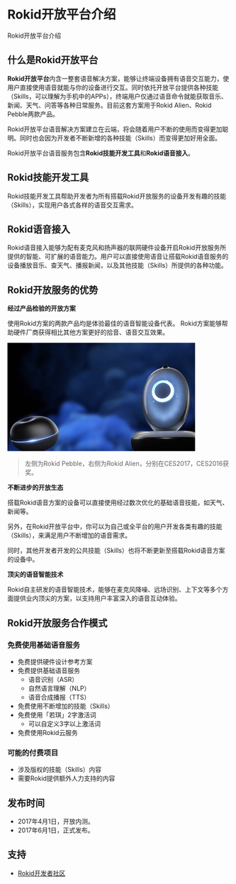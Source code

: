 Rokid开放平台介绍
===
Rokid开放平台介绍

## 什么是Rokid开放平台
**Rokid开放平台**内含一整套语音解决方案，能够让终端设备拥有语音交互能力，使用户直接使用语音就能与你的设备进行交互。同时依托开放平台提供各种技能（Skills，可以理解为手机中的APPs），终端用户仅通过语音命令就能获取音乐、新闻、天气、问答等各种日常服务。目前这套方案用于Rokid Alien、Rokid Pebble两款产品。

Rokid开放平台语音解决方案建立在云端，将会随着用户不断的使用而变得更加聪明。同时也会因为开发者不断新增的各种技能（Skills）而变得更加好用全面。

Rokid开放平台语音服务包含**Rokid技能开发工具**和**Rokid语音接入**。

## Rokid技能开发工具
Rokid技能开发工具帮助开发者为所有搭载Rokid开放服务的设备开发有趣的技能（Skills），实现用户各式各样的语音交互需求。

## Rokid语音接入
Rokid语音接入能够为配有麦克风和扬声器的联网硬件设备开启Rokid开放服务所提供的智能、可扩展的语音能力。用户可以直接使用语音让搭载Rokid语音服务的设备播放音乐、查天气、播报新闻，以及其他技能（Skills）所提供的各种功能。

## Rokid开放服务的优势
**经过产品检验的开放方案**

使用Rokid方案的两款产品均是体验最佳的语音智能设备代表。
Rokid方案能够帮助硬件厂商获得相比其他方案更好的拾音、语音交互效果。

![alien-pebble](images/alien-pebble.jpg)

> 左侧为Rokid Pebble，右侧为Rokid Alien，分别在CES2017，CES2016获奖。

**不断进步的开放生态**

搭载Rokid语音方案的设备可以直接使用经过数次优化的基础语音技能，如天气、新闻等。

另外，在Rokid开放平台中，你可以为自己或全平台的用户开发各类有趣的技能（Skills），来满足用户不断增加的语音需求。

同时，其他开发者开发的公共技能（Skills）也将不断更新至搭载Rokid语音方案的设备中。

**顶尖的语音智能技术**

Rokid自主研发的语音智能技术，能够在麦克风降噪、远场识别、上下文等多个方面提供业内顶尖的方案，以支持用户丰富深入的语音互动体验。

## Rokid开放服务合作模式
### 免费使用基础语音服务

- 免费提供硬件设计参考方案
- 免费提供基础语音服务
    - 语音识别（ASR）
    - 自然语言理解（NLP）
    - 语音合成播报（TTS）
- 免费使用不断增加的技能（Skills）
- 免费使用「若琪」2字激活词
    - 可以自定义3字以上激活词
- 免费使用Rokid云服务

### 可能的付费项目
- 涉及版权的技能（Skills）内容
- 需要Rokid提供额外人力支持的内容


## 发布时间
- 2017年4月1日，开放内测。
- 2017年6月1日，正式发布。


## 支持
- [Rokid开发者社区](https://developer-forum.rokid.com/)


